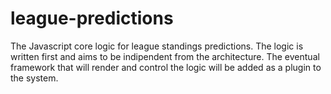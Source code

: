 # league-predictions
The Javascript core logic for league standings predictions. 
The logic is written first and aims to be indipendent from the architecture. 
The eventual framework that will render and control the logic will be added as a plugin to the system. 
